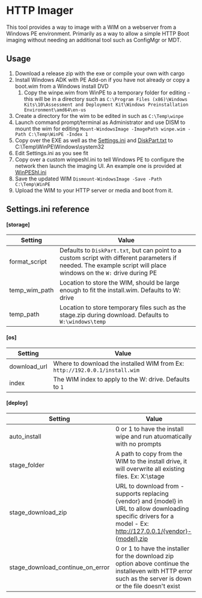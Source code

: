 # HTTP Imager
This tool provides a way to image with a WIM on a webserver from a Windows PE environment. Primarily as a way to allow a simple HTTP Boot imaging without needing an additional tool such as ConfigMgr or MDT.

## Usage
1. Download a release zip with the exe or compile your own with cargo
1. Install Windows ADK with PE Add-on if you have not already or copy a boot.wim from a Windows install DVD
    1. Copy the winpe.wim from WinPE to a temporary folder for editing - this will be in a directory such as `C:\Program Files (x86)\Windows Kits\10\Assessment and Deployment Kit\Windows Preinstallation Environment\amd64\en-us`
1. Create a directory for the wim to be edited in such as `C:\Temp\winpe`
1. Launch command prompt/terminal as Administrator and use DISM to mount the wim for  editing
    `Mount-WindowsImage -ImagePath winpe.wim -Path C:\Temp\WinPE -Index 1`
1. Copy over the EXE as well as the [Settings.ini](example/Settings.ini) and [DiskPart.txt](example/DiskPart.txt) to C:\Temp\WinPE\Windows\system32
1. Edit Settings.ini as you see fit
1. Copy over a custom winpeshl.ini to tell Windows PE to configure the network then launch the imaging UI. An example one is provided at [WinPEShl.ini](example/Winpeshl.ini)
1. Save the updated WIM
  `Dismount-WindowsImage -Save -Path C:\Temp\WinPE`
1. Upload the WIM to your HTTP server or media and boot from it.


  ## Settings.ini reference
#### [storage]
| Setting | Value |
| -- | -- |
|format_script|Defaults to `DiskPart.txt`, but can point to a custom script with different parameters if needed. The example script will place windows on the `W:` drive during PE|
|temp_wim_path|Location to store the WIM, should be large enough to fit the install.wim. Defaults to W: drive|
|temp_path|Location to store temporary files such as the stage.zip during download. Defaults to `W:\windows\temp`|

#### [os]
| Setting | Value |
| -- | -- |
|download_url|Where to download the installed WIM from Ex: `http://192.0.0.1/install.wim`|
|index|The WIM index to apply to the W: drive. Defaults to `1`|

#### [deploy]
| Setting | Value |
| -- | -- |
|auto_install| 0 or 1 to have the install wipe and run atuomatically with no prompts |
|stage_folder|A path to copy from the WIM to the install drive, it will overwrite all existing files. Ex: X:\stage |
|stage_download_zip|URL to download from - supports replacing {vendor} and {model} in URL to allow downloading specific drivers for a model - Ex: http://127.0.0.1/{vendor}-{model}.zip|
|stage_download_continue_on_error|0 or 1 to have the installer for the download zip option above continue the installeven with HTTP error such as the server is down or the file doesn't exist|